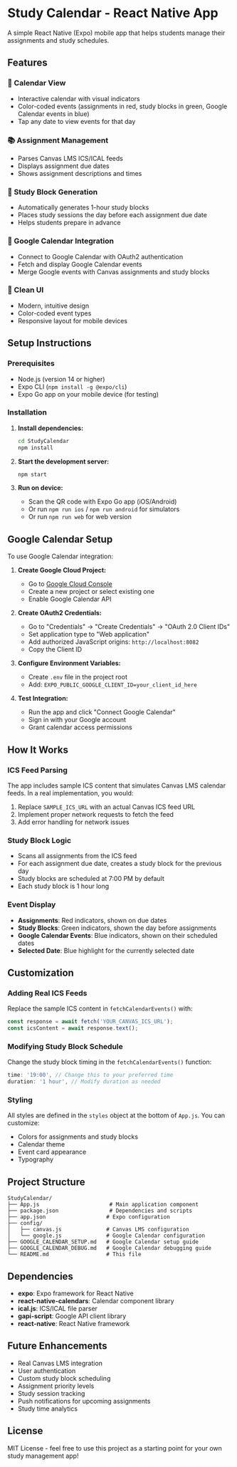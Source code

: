 # Study Calendar - React Native App

A simple React Native (Expo) mobile app that helps students manage their assignments and study schedules.

## Features

### 📅 Calendar View
- Interactive calendar with visual indicators
- Color-coded events (assignments in red, study blocks in green, Google Calendar events in blue)
- Tap any date to view events for that day

### 📚 Assignment Management
- Parses Canvas LMS ICS/ICAL feeds
- Displays assignment due dates
- Shows assignment descriptions and times

### 🎯 Study Block Generation
- Automatically generates 1-hour study blocks
- Places study sessions the day before each assignment due date
- Helps students prepare in advance

### 📅 Google Calendar Integration
- Connect to Google Calendar with OAuth2 authentication
- Fetch and display Google Calendar events
- Merge Google events with Canvas assignments and study blocks

### 🎨 Clean UI
- Modern, intuitive design
- Color-coded event types
- Responsive layout for mobile devices

## Setup Instructions

### Prerequisites
- Node.js (version 14 or higher)
- Expo CLI (`npm install -g @expo/cli`)
- Expo Go app on your mobile device (for testing)

### Installation

1. **Install dependencies:**
   ```bash
   cd StudyCalendar
   npm install
   ```

2. **Start the development server:**
   ```bash
   npm start
   ```

3. **Run on device:**
   - Scan the QR code with Expo Go app (iOS/Android)
   - Or run `npm run ios` / `npm run android` for simulators
   - Or run `npm run web` for web version

## Google Calendar Setup

To use Google Calendar integration:

1. **Create Google Cloud Project:**
   - Go to [Google Cloud Console](https://console.cloud.google.com/)
   - Create a new project or select existing one
   - Enable Google Calendar API

2. **Create OAuth2 Credentials:**
   - Go to "Credentials" → "Create Credentials" → "OAuth 2.0 Client IDs"
   - Set application type to "Web application"
   - Add authorized JavaScript origins: `http://localhost:8082`
   - Copy the Client ID

3. **Configure Environment Variables:**
   - Create `.env` file in the project root
   - Add: `EXPO_PUBLIC_GOOGLE_CLIENT_ID=your_client_id_here`

4. **Test Integration:**
   - Run the app and click "Connect Google Calendar"
   - Sign in with your Google account
   - Grant calendar access permissions

## How It Works

### ICS Feed Parsing
The app includes sample ICS content that simulates Canvas LMS calendar feeds. In a real implementation, you would:

1. Replace `SAMPLE_ICS_URL` with an actual Canvas ICS feed URL
2. Implement proper network requests to fetch the feed
3. Add error handling for network issues

### Study Block Logic
- Scans all assignments from the ICS feed
- For each assignment due date, creates a study block for the previous day
- Study blocks are scheduled at 7:00 PM by default
- Each study block is 1 hour long

### Event Display
- **Assignments**: Red indicators, shown on due dates
- **Study Blocks**: Green indicators, shown the day before assignments
- **Google Calendar Events**: Blue indicators, shown on their scheduled dates
- **Selected Date**: Blue highlight for the currently selected date

## Customization

### Adding Real ICS Feeds
Replace the sample ICS content in `fetchCalendarEvents()` with:
```javascript
const response = await fetch('YOUR_CANVAS_ICS_URL');
const icsContent = await response.text();
```

### Modifying Study Block Schedule
Change the study block timing in the `fetchCalendarEvents()` function:
```javascript
time: '19:00', // Change this to your preferred time
duration: '1 hour', // Modify duration as needed
```

### Styling
All styles are defined in the `styles` object at the bottom of `App.js`. You can customize:
- Colors for assignments and study blocks
- Calendar theme
- Event card appearance
- Typography

## Project Structure

```
StudyCalendar/
├── App.js                      # Main application component
├── package.json                # Dependencies and scripts
├── app.json                   # Expo configuration
├── config/
│   ├── canvas.js              # Canvas LMS configuration
│   └── google.js              # Google Calendar configuration
├── GOOGLE_CALENDAR_SETUP.md   # Google Calendar setup guide
├── GOOGLE_CALENDAR_DEBUG.md   # Google Calendar debugging guide
└── README.md                  # This file
```

## Dependencies

- **expo**: Expo framework for React Native
- **react-native-calendars**: Calendar component library
- **ical.js**: ICS/ICAL file parser
- **gapi-script**: Google API client library
- **react-native**: React Native framework

## Future Enhancements

- Real Canvas LMS integration
- User authentication
- Custom study block scheduling
- Assignment priority levels
- Study session tracking
- Push notifications for upcoming assignments
- Study time analytics

## License

MIT License - feel free to use this project as a starting point for your own study management app!
